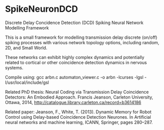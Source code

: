 # SpikeNeuronDCD

Discrete Delay Concidence Detection (DCD) Spiking Neural Network Modelling Framework

This is a small framework for modelling transmission delay discrete (on/off) spiking processes with various network topology options, including random, 2D, and Small World.

These networks can exhibit highly complex dynamics and potentially related to cortical or other coincidence detection dynamics in nervous systems.

Compile using: gcc arbn.c automaton_viewer.c -o arbn -lcurses -lgsl -I/usr/local/include/gsl

Related PhD thesis: Neural Coding via Transmission Delay Coincidence Detectors: An Embodied Approach. Francis Jeanson, Carleton University, Ottawa, 2014, http://catalogue.library.carleton.ca/record=b3614186

Related paper: Jeanson, F., White, T. (2013). Dynamic Memory for Robot Control using Delay-based Coincidence Detection Neurones. In Artificial neural networks and machine learning, ICANN, Springer, pages 280–287. 
